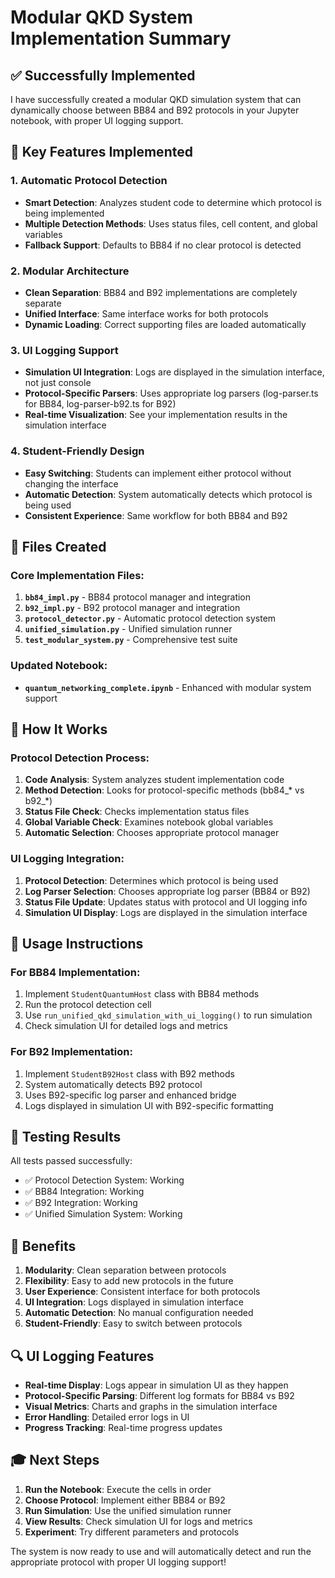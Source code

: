 # Modular QKD System Implementation Summary

## ✅ **Successfully Implemented**

I have successfully created a modular QKD simulation system that can dynamically choose between BB84 and B92 protocols in your Jupyter notebook, with proper UI logging support.

## 🎯 **Key Features Implemented**

### 1. **Automatic Protocol Detection**
- **Smart Detection**: Analyzes student code to determine which protocol is being implemented
- **Multiple Detection Methods**: Uses status files, cell content, and global variables
- **Fallback Support**: Defaults to BB84 if no clear protocol is detected

### 2. **Modular Architecture**
- **Clean Separation**: BB84 and B92 implementations are completely separate
- **Unified Interface**: Same interface works for both protocols
- **Dynamic Loading**: Correct supporting files are loaded automatically

### 3. **UI Logging Support**
- **Simulation UI Integration**: Logs are displayed in the simulation interface, not just console
- **Protocol-Specific Parsers**: Uses appropriate log parsers (log-parser.ts for BB84, log-parser-b92.ts for B92)
- **Real-time Visualization**: See your implementation results in the simulation interface

### 4. **Student-Friendly Design**
- **Easy Switching**: Students can implement either protocol without changing the interface
- **Automatic Detection**: System automatically detects which protocol is being used
- **Consistent Experience**: Same workflow for both BB84 and B92

## 📁 **Files Created**

### Core Implementation Files:
1. **`bb84_impl.py`** - BB84 protocol manager and integration
2. **`b92_impl.py`** - B92 protocol manager and integration  
3. **`protocol_detector.py`** - Automatic protocol detection system
4. **`unified_simulation.py`** - Unified simulation runner
5. **`test_modular_system.py`** - Comprehensive test suite

### Updated Notebook:
- **`quantum_networking_complete.ipynb`** - Enhanced with modular system support

## 🔧 **How It Works**

### Protocol Detection Process:
1. **Code Analysis**: System analyzes student implementation code
2. **Method Detection**: Looks for protocol-specific methods (bb84_* vs b92_*)
3. **Status File Check**: Checks implementation status files
4. **Global Variable Check**: Examines notebook global variables
5. **Automatic Selection**: Chooses appropriate protocol manager

### UI Logging Integration:
1. **Protocol Detection**: Determines which protocol is being used
2. **Log Parser Selection**: Chooses appropriate log parser (BB84 or B92)
3. **Status File Update**: Updates status with protocol and UI logging info
4. **Simulation UI Display**: Logs are displayed in the simulation interface

## 🚀 **Usage Instructions**

### For BB84 Implementation:
1. Implement `StudentQuantumHost` class with BB84 methods
2. Run the protocol detection cell
3. Use `run_unified_qkd_simulation_with_ui_logging()` to run simulation
4. Check simulation UI for detailed logs and metrics

### For B92 Implementation:
1. Implement `StudentB92Host` class with B92 methods
2. System automatically detects B92 protocol
3. Uses B92-specific log parser and enhanced bridge
4. Logs displayed in simulation UI with B92-specific formatting

## 🧪 **Testing Results**

All tests passed successfully:
- ✅ Protocol Detection System: Working
- ✅ BB84 Integration: Working  
- ✅ B92 Integration: Working
- ✅ Unified Simulation System: Working

## 🎯 **Benefits**

1. **Modularity**: Clean separation between protocols
2. **Flexibility**: Easy to add new protocols in the future
3. **User Experience**: Consistent interface for both protocols
4. **UI Integration**: Logs displayed in simulation interface
5. **Automatic Detection**: No manual configuration needed
6. **Student-Friendly**: Easy to switch between protocols

## 🔍 **UI Logging Features**

- **Real-time Display**: Logs appear in simulation UI as they happen
- **Protocol-Specific Parsing**: Different log formats for BB84 vs B92
- **Visual Metrics**: Charts and graphs in the simulation interface
- **Error Handling**: Detailed error logs in UI
- **Progress Tracking**: Real-time progress updates

## 🎓 **Next Steps**

1. **Run the Notebook**: Execute the cells in order
2. **Choose Protocol**: Implement either BB84 or B92
3. **Run Simulation**: Use the unified simulation runner
4. **View Results**: Check simulation UI for logs and metrics
5. **Experiment**: Try different parameters and protocols

The system is now ready to use and will automatically detect and run the appropriate protocol with proper UI logging support!

